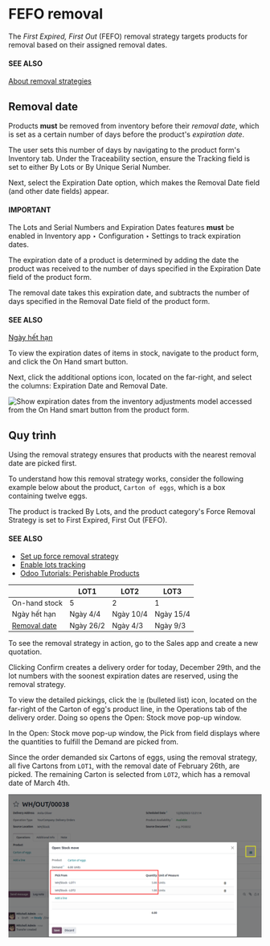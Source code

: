 # FEFO removal

The *First Expired, First Out* (FEFO) removal strategy targets products for removal based on their
assigned removal dates.

#### SEE ALSO
[About removal strategies](./)

<a id="inventory-warehouses-storage-removal-date"></a>

## Removal date

Products **must** be removed from inventory before their *removal date*, which is set as a certain
number of days before the product's *expiration date*.

The user sets this number of days by navigating to the product form's Inventory tab.
Under the Traceability section, ensure the Tracking field is set to either
By Lots or By Unique Serial Number.

Next, select the Expiration Date option, which makes the Removal Date field
(and other date fields) appear.

#### IMPORTANT
The Lots and Serial Numbers and Expiration Dates features **must** be
enabled in Inventory app ‣ Configuration ‣ Settings to track expiration
dates.

The expiration date of a product is determined by adding the date the product was received to the
number of days specified in the Expiration Date field of the product form.

The removal date takes this expiration date, and subtracts the number of days specified in the
Removal Date field of the product form.

#### SEE ALSO
[Ngày hết hạn](../../product_management/product_tracking/expiration_dates.md)

<a id="inventory-warehouses-storage-exp-date"></a>

To view the expiration dates of items in stock, navigate to the product form, and click the
On Hand smart button.

Next, click the additional options icon, located on the far-right, and select the columns:
Expiration Date and Removal Date.

![Show expiration dates from the inventory adjustments model accessed from the *On Hand*
smart button from the product form.](../../../../../.gitbook/assets/removal-date.png)

## Quy trình

Using the  removal strategy ensures that products with the
nearest removal date are picked first.

To understand how this removal strategy works, consider the following example below about the
product, `Carton of eggs`, which is a box containing twelve eggs.

The product is tracked By Lots, and the product category's Force Removal
Strategy is set to First Expired, First Out (FEFO).

#### SEE ALSO
- [Set up force removal strategy](./#inventory-warehouses-storage-removal-config)
- [Enable lots tracking](./#inventory-warehouses-storage-lots-setup)
- [Odoo Tutorials: Perishable Products](https://www.odoo.com/slides/slide/5324/share)

|                                                        | LOT1      | LOT2      | LOT3      |
|--------------------------------------------------------|-----------|-----------|-----------|
| On-hand stock                                          | 5         | 2         | 1         |
| Ngày hết hạn                                           | Ngày 4/4  | Ngày 10/4 | Ngày 15/4 |
| [Removal date](#inventory-warehouses-storage-exp-date) | Ngày 26/2 | Ngày 4/3  | Ngày 9/3  |

To see the removal strategy in action, go to the Sales app and create a new
quotation.

Clicking Confirm creates a delivery order for today, December 29th, and the lot numbers
with the soonest expiration dates are reserved, using the 
removal strategy.

To view the detailed pickings, click the ⦙≣ (bulleted list) icon, located on the
far-right of the Carton of egg's product line, in the Operations tab of the delivery
order. Doing so opens the Open: Stock move pop-up window.

In the Open: Stock move pop-up window, the Pick from field displays where
the quantities to fulfill the Demand are picked from.

Since the order demanded six Cartons of eggs, using the 
removal strategy, all five Cartons from `LOT1`, with the removal date of February 26th, are picked.
The remaining Carton is selected from `LOT2`, which has a removal date of March 4th.

![The stock moves window that shows the lots to be removed using FEFO.](../../../../../.gitbook/assets/eggs-picking.png)
